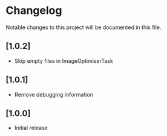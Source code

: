 # Changelog

Notable changes to this project will be documented in this file.

## [1.0.2]

- Skip empty files in ImageOptimiserTask


## [1.0.1]

- Remove debugging information


## [1.0.0]

- Initial release
